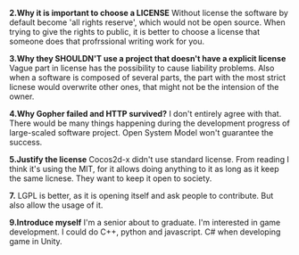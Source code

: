 **2.Why it is important to choose a LICENSE**
Without license the software by default become 'all rights reserve', which would not be open source. When trying to give the rights to public, it is better to choose a license that someone does that profrssional writing work for you.

**3.Why they SHOULDN'T use a project that doesn't have a explicit license**
Vague part in license has the possibility to cause liability problems. Also when a software is composed of several parts, the part with the most strict licnese would overwrite other ones, that might not be the intension of the owner.

**4.Why Gopher failed and HTTP survived?**
I don't entirely agree with that. There would be many things happening during the development progress of large-scaled software project. Open System Model won't guarantee the success.

**5.Justify the license**
Cocos2d-x didn't use standard license. From reading I think it's using the MIT, for it allows doing anything to it as long as it keep the same licnese. They want to keep it open to society.

**7.**
LGPL is better, as it is opening itself and ask people to contribute. But also allow the usage of it.

**9.Introduce myself**
I'm a senior about to graduate. I'm interested in game development. I could do C++, python and javascript. C# when developing game in Unity.
